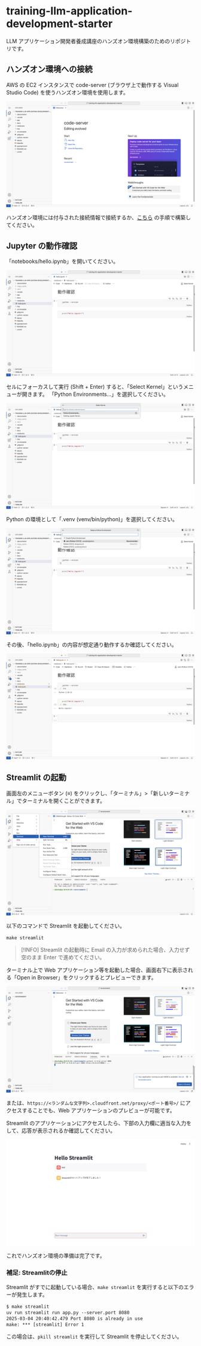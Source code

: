 # training-llm-application-development-starter

LLM アプリケーション開発者養成講座のハンズオン環境構築のためのリポジトリです。

## ハンズオン環境への接続

AWS の EC2 インスタンスで code-server (ブラウザ上で動作する Visual Studio Code) を使うハンズオン環境を使用します。

![](./docs/images/code_server_open_folder_completed.png)

ハンズオン環境には付与された接続情報で接続するか、[こちら](./docs/ec2_code_server.md) の手順で構築してください。

## Jupyter の動作確認

「notebooks/hello.ipynb」を開いてください。

![](./docs/images/code_server_notebook.png)

セルにフォーカスして実行 (Shift + Enter) すると、「Select Kernel」というメニューが開きます。
「Python Environments...」を選択してください。

![](./docs/images/code_server_notebook_select_kernel.png)

Python の環境として「.venv (venv/bin/python)」を選択してください。

![](./docs/images/code_server_notebook_select_kernel_venv.png)

その後、「hello.ipynb」の内容が想定通り動作するか確認してください。

![](./docs/images/code_server_notebook_hello.png)

## Streamlit の起動

画面左のメニューボタン (≡) をクリックし、「ターミナル」>「新しいターミナル」でターミナルを開くことができます。

![](./docs/images/ec2_code_server/code_server_terminal.png)

以下のコマンドで Streamlit を起動してください。

```console
make streamlit
```

> [!INFO]
> Streamlit の起動時に Email の入力が求められた場合、入力せず空のまま Enter で進めてください。

ターミナル上で Web アプリケーション等を起動した場合、画面右下に表示される「Open in Browser」をクリックするとプレビューできます。

![](./docs/images/ec2_code_server/code_server_port_forward.png)

または、`https://<ランダムな文字列>.cloudfront.net/proxy/<ポート番号>/` にアクセスすることでも、Web アプリケーションのプレビューが可能です。

Streamlit のアプリケーションにアクセスしたら、下部の入力欄に適当な入力をして、応答が表示されるか確認してください。

![](./docs/images/streamlit_hello_world.png)

これでハンズオン環境の準備は完了です。

### 補足: Streamlitの停止

Streamlit がすでに起動している場合、`make streamlit` を実行すると以下のエラーが発生します。
```
$ make streamlit
uv run streamlit run app.py --server.port 8080
2025-03-04 20:40:42.479 Port 8080 is already in use
make: *** [streamlit] Error 1
```

この場合は、`pkill streamlit` を実行して Streamlit を停止してください。
